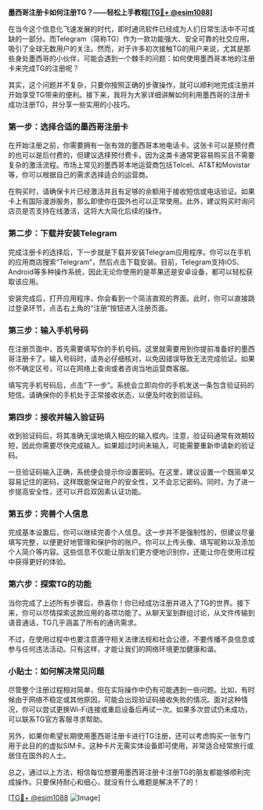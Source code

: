 **墨西哥注册卡如何注册TG？——轻松上手教程[[TG💪+ @esim1088](https://t.me/s/esim1088)]**

在当今这个信息化飞速发展的时代，即时通讯软件已经成为人们日常生活中不可或缺的一部分。而Telegram（简称TG）作为一款功能强大、安全可靠的社交应用，吸引了全球无数用户的关注。然而，对于许多初次接触TG的用户来说，尤其是那些身处墨西哥的小伙伴，可能会遇到一个棘手的问题：如何使用墨西哥本地的注册卡来完成TG的注册呢？

其实，这个问题并不复杂，只要你按照正确的步骤操作，就可以顺利地完成注册并开始享受TG带来的便利。接下来，我将为大家详细讲解如何利用墨西哥的注册卡成功注册TG，并分享一些实用的小技巧。

### **第一步：选择合适的墨西哥注册卡**
在开始注册之前，你需要拥有一张有效的墨西哥本地电话卡。这张卡可以是预付费的也可以是后付费的，但建议选择预付费卡，因为这类卡通常更容易购买且不需要复杂的激活流程。市场上常见的墨西哥本地运营商包括Telcel、AT&T和Movistar等，你可以根据自己的需求选择适合的运营商。

在购买时，请确保卡片已经激活并且有足够的余额用于接收短信或电话验证。如果卡上有国际漫游服务，那么即使你在国外也可以正常使用。此外，建议购买时询问店员是否支持在线激活，这将大大简化后续的操作。

### **第二步：下载并安装Telegram**
完成注册卡的选择后，下一步就是下载并安装Telegram应用程序。你可以在手机的应用商店搜索“Telegram”，然后点击下载安装。目前，Telegram支持iOS、Android等多种操作系统，因此无论你使用的是苹果还是安卓设备，都可以轻松获取该应用。

安装完成后，打开应用程序，你会看到一个简洁直观的界面。此时，你可以直接跳过登录环节，点击右上角的“注册”按钮进入注册页面。

### **第三步：输入手机号码**
在注册页面中，首先需要填写你的手机号码。这里就需要用到你提前准备好的墨西哥注册卡了。输入号码时，请务必仔细核对，以免因错误导致无法完成验证。如果你不确定区号，可以在网络上查询或者咨询当地运营商客服。

填写完手机号码后，点击“下一步”。系统会立即向你的手机发送一条包含验证码的短信。请确保你的手机处于正常接收状态，以便及时收到验证码。

### **第四步：接收并输入验证码**
收到验证码后，将其准确无误地填入相应的输入框内。注意，验证码通常有效期较短，因此你需要尽快完成输入。如果超过时间未输入，可能需要重新申请新的验证码。

一旦验证码输入正确，系统便会提示你设置密码。在这里，建议设置一个既简单又容易记住的密码，这样既能保证账户的安全性，又不会忘记密码。同时，为了进一步提高安全性，还可以开启双因素认证功能。

### **第五步：完善个人信息**
完成基本设置后，你可以继续完善个人信息。这一步并不是强制性的，但建议尽量填写完整，以便更好地管理和保护你的账户。你可以上传头像、填写昵称以及添加个人简介等内容。这些信息不仅能让朋友们更方便地识别你，还能让你在使用过程中获得更好的体验。

### **第六步：探索TG的功能**
当你完成了上述所有步骤后，恭喜你！你已经成功注册并进入了TG的世界。接下来，你可以尽情探索这款应用的各项功能了。从聊天室到群组讨论，从文件传输到语音通话，TG几乎涵盖了所有的通讯需求。

不过，在使用过程中也要注意遵守相关法律法规和社会公德，不要传播不良信息或参与任何违法活动。只有这样，才能让我们的网络环境更加健康和谐。

### **小贴士：如何解决常见问题**
尽管整个注册过程相对简单，但在实际操作中仍有可能遇到一些问题。比如，有时候由于网络不稳定或其他原因，可能会出现验证码接收失败的情况。面对这种情况，你可以尝试更换Wi-Fi连接或重启设备后再试一次。如果多次尝试仍未成功，可以联系TG官方客服寻求帮助。

另外，如果你希望长期使用墨西哥注册卡进行TG注册，还可以考虑购买一张专门用于此目的的虚拟SIM卡。这种卡片无需实体设备即可使用，非常适合经常旅行或居住在国外的人士。

总之，通过以上方法，相信每位想要用墨西哥注册卡注册TG的朋友都能够顺利完成操作。只要保持耐心和细心，就没有什么难题是解决不了的！

[[TG💪+ @esim1088](https://t.me/s/esim1088) ![Image](https://i.postimg.cc/4NQfJmqS/Snipaste-2025-05-13-00-14-12.png)]